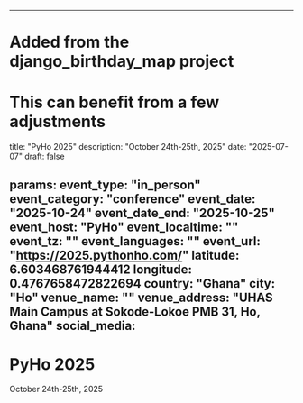 
---
# Added from the django_birthday_map project
# This can benefit from a few adjustments
title: "PyHo 2025"
description: "October 24th-25th, 2025"
date: "2025-07-07"
draft: false

params:
  event_type: "in_person"
  event_category: "conference"
  event_date: "2025-10-24"
  event_date_end: "2025-10-25"
  event_host: "PyHo"
  event_localtime: ""
  event_tz: ""
  event_languages: ""
  event_url: "https://2025.pythonho.com/"
  latitude: 6.603468761944412
  longitude: 0.4767658472822694
  country: "Ghana"
  city: "Ho"
  venue_name: ""
  venue_address: "UHAS Main Campus at Sokode-Lokoe PMB 31, Ho, Ghana"
  social_media:
---

# PyHo 2025

October 24th-25th, 2025
